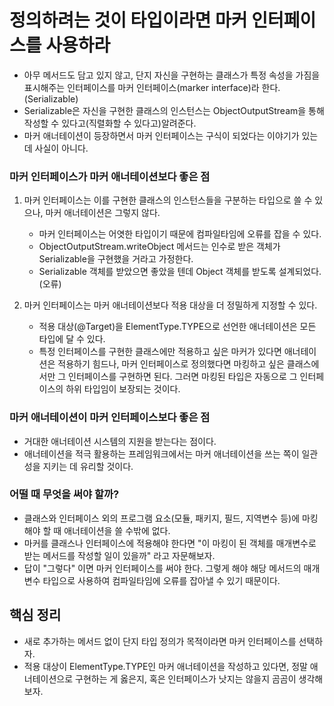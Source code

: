 # 정의하려는 것이 타입이라면 마커 인터페이스를 사용하라

- 아무 메서드도 담고 있지 않고, 단지 자신을 구현하는 클래스가 특정 속성을 가짐을 표시해주는 인터페이스를
마커 인터페이스(marker interface)라 한다.(Serializable)
- Serializable은 자신을 구현한 클래스의 인스턴스는 ObjectOutputStream을 통해 작성할 수 있다고(직렬화할 수 있다고)알려준다.
- 마커 애너테이션이 등장하면서 마커 인터페이스는 구식이 되었다는 이야기가 있는데 사실이 아니다.

### 마커 인터페이스가 마커 애너테이션보다 좋은 점

1. 마커 인터페이스는 이를 구현한 클래스의 인스턴스들을 구분하는 타입으로 쓸 수 있으나, 마커 애너테이션은 그렇지 않다.
    - 마커 인터페이스는 어엿한 타입이기 때문에 컴파일타임에 오류를 잡을 수 있다.
    - ObjectOutputStream.writeObject 메서드는 인수로 받은 객체가 Serializable을 구현했을 거라고 가정한다.
    - Serializable 객체를 받았으면 좋았을 텐데 Object 객체를 받도록 설계되었다.(오류)

2. 마커 인터페이스는 마커 애너테이션보다 적용 대상을 더 정밀하게 지정할 수 있다.
    - 적용 대상(@Target)을 ElementType.TYPE으로 선언한 애너테이션은 모든 타입에 달 수 있다.
    - 특정 인터페이스를 구현한 클래스에만 적용하고 싶은 마커가 있다면 애너테이션은 적용하기 힘드나,
   마커 인터페이스로 정의했다면 마킹하고 싶은 클래스에서만 그 인터페이스를 구현하면 된다. 그러면
   마킹된 타입은 자동으로 그 인터페이스의 하위 타입임이 보장되는 것이다.

### 마커 애너테이션이 마커 인터페이스보다 좋은 점

- 거대한 애너테이션 시스템의 지원을 받는다는 점이다.
- 애너테이션을 적극 활용하는 프레임워크에서는 마커 애너테이션을 쓰는 쪽이 일관성을 지키는 데 유리할 것이다.

### 어떨 때 무엇을 써야 할까?

- 클래스와 인터페이스 외의 프로그램 요소(모듈, 패키지, 필드, 지역변수 등)에 마킹해야 할 때 애너테이션을 쓸 수밖에 없다.
- 마커를 클래스나 인터페이스에 적용해야 한다면 "이 마킹이 된 객체를 매개변수로 받는 메서드를 작성할 일이 있을까" 라고 자문해보자.
- 답이 "그렇다" 이면 마커 인터페이스를 써야 한다. 그렇게 해야 해당 메서드의 매개변수 타입으로 사용하여 컴파일타임에 오류를 잡아낼 수 있기 때문이다.

## 핵심 정리

- 새로 추가하는 메서드 없이 단지 타입 정의가 목적이라면 마커 인터페이스를 선택하자.
- 적용 대상이 ElementType.TYPE인 마커 애너테이션을 작성하고 있다면, 정말 애너테이션으로 구현하는 게 옳은지, 혹은 인터페이스가 낫지는 않을지 곰곰이
생각해보자.